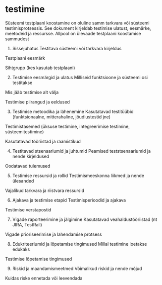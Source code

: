 # testimine

Süsteemi testplaani koostamine on oluline samm tarkvara või süsteemi testimisprotsessis. See dokument kirjeldab testimise ulatust, eesmärke, meetodeid ja ressursse. Allpool on ülevaade testplaani koostamise sammudest
1. Sissejuhatus
Testitava süsteemi või tarkvara kirjeldus

Testplaani eesmärk

Sihtgrupp (kes kasutab testplaani)

2. Testimise eesmärgid ja ulatus
Milliseid funktsioone ja süsteemi osi testitakse

Mis jääb testimise alt välja

Testimise piirangud ja eeldused

3. Testimise metoodika ja lähenemine
Kasutatavad testitüübid (funktsionaalne, mitterahaline, jõudlustestid jne)

Testimistasemed (üksuse testimine, integreerimise testimine, süsteemitestimine)

Kasutatavad tööriistad ja raamistikud

4. Testitavad stsenaariumid ja juhtumid
Peamised teststsenaariumid ja nende kirjeldused

Oodatavad tulemused

5. Testimise ressursid ja rollid
Testimismeeskonna liikmed ja nende ülesanded

Vajalikud tarkvara ja riistvara ressursid

6. Ajakava ja testimise etapid
Testimisperioodid ja ajakava

Testimise verstapostid

7. Vigade raporteerimine ja jälgimine
Kasutatavad veahaldustööriistad (nt JIRA, TestRail)

Vigade prioriseerimise ja lahendamise protsess

8. Edukriteeriumid ja lõpetamise tingimused
Millal testimine loetakse edukaks

Testimise lõpetamise tingimused

9. Riskid ja maandamismeetmed
Võimalikud riskid ja nende mõjud

Kuidas riske ennetada või leevendada
